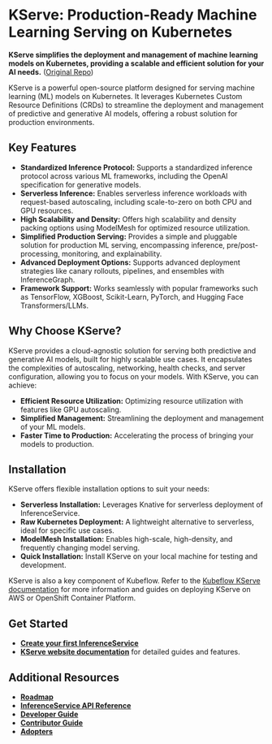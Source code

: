 # KServe: Production-Ready Machine Learning Serving on Kubernetes

**KServe simplifies the deployment and management of machine learning models on Kubernetes, providing a scalable and efficient solution for your AI needs.**  ([Original Repo](https://github.com/kserve/kserve))

KServe is a powerful open-source platform designed for serving machine learning (ML) models on Kubernetes.  It leverages Kubernetes Custom Resource Definitions (CRDs) to streamline the deployment and management of predictive and generative AI models, offering a robust solution for production environments.

## Key Features

*   **Standardized Inference Protocol:** Supports a standardized inference protocol across various ML frameworks, including the OpenAI specification for generative models.
*   **Serverless Inference:** Enables serverless inference workloads with request-based autoscaling, including scale-to-zero on both CPU and GPU resources.
*   **High Scalability and Density:** Offers high scalability and density packing options using ModelMesh for optimized resource utilization.
*   **Simplified Production Serving:** Provides a simple and pluggable solution for production ML serving, encompassing inference, pre/post-processing, monitoring, and explainability.
*   **Advanced Deployment Options:** Supports advanced deployment strategies like canary rollouts, pipelines, and ensembles with InferenceGraph.
*   **Framework Support:**  Works seamlessly with popular frameworks such as TensorFlow, XGBoost, Scikit-Learn, PyTorch, and Hugging Face Transformers/LLMs.

## Why Choose KServe?

KServe provides a cloud-agnostic solution for serving both predictive and generative AI models, built for highly scalable use cases. It encapsulates the complexities of autoscaling, networking, health checks, and server configuration, allowing you to focus on your models. With KServe, you can achieve:

*   **Efficient Resource Utilization:** Optimizing resource utilization with features like GPU autoscaling.
*   **Simplified Management:**  Streamlining the deployment and management of your ML models.
*   **Faster Time to Production:** Accelerating the process of bringing your models to production.

## Installation

KServe offers flexible installation options to suit your needs:

*   **Serverless Installation:** Leverages Knative for serverless deployment of InferenceService.
*   **Raw Kubernetes Deployment:** A lightweight alternative to serverless, ideal for specific use cases.
*   **ModelMesh Installation:** Enables high-scale, high-density, and frequently changing model serving.
*   **Quick Installation:**  Install KServe on your local machine for testing and development.

KServe is also a key component of Kubeflow. Refer to the [Kubeflow KServe documentation](https://www.kubeflow.org/docs/external-add-ons/kserve/kserve) for more information and guides on deploying KServe on AWS or OpenShift Container Platform.

## Get Started

*   **[Create your first InferenceService](https://kserve.github.io/website/docs/getting-started/genai-first-isvc)**
*   **[KServe website documentation](https://kserve.github.io/website)** for detailed guides and features.

## Additional Resources

*   **[Roadmap](./ROADMAP.md)**
*   **[InferenceService API Reference](https://kserve.github.io/website/docs/reference/crd-api)**
*   **[Developer Guide](https://kserve.github.io/website/docs/developer-guide)**
*   **[Contributor Guide](https://kserve.github.io/website/docs/developer-guide/contribution)**
*   **[Adopters](https://kserve.github.io/website/docs/community/adopters)**